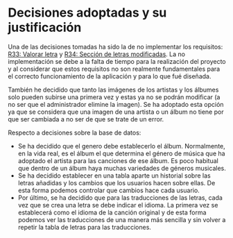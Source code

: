 Decisiones adoptadas y su justificación
========================================

Una de las decisiones tomadas ha sido la de no implementar los requisitos: [R33: Valorar letra](https://github.com/joludelgar/bestlyrics/issues/33) y [R34: Sección de letras modificadas](https://github.com/joludelgar/bestlyrics/issues/34). La no implementación se debe a la falta de tiempo para la realización del proyecto y al considerar que estos requisitos no son realmente fundamentales para el correcto funcionamiento de la aplicación y para lo que fué diseñada.

También he decidido que tanto las imágenes de los artistas y los álbumes solo pueden subirse una primera vez y estas ya no se podrán modificar (a no ser que el administrador elimine la imagen). Se ha adoptado esta opción ya que se considera que una imagen de una artista o un álbum no tiene por que ser cambiada a no ser de que se trate de un error.

Respecto a decisiones sobre la base de datos:
* Se ha decidido que el genero debe establecerlo el álbum. Normalmente, en la vida real, es el álbum el que determina el género de música que ha adoptado el artista para las canciones de ese álbum. Es poco habitual que dentro de un álbum haya muchas variedades de géneros musicales.
* Se ha decidido establecer en una tabla aparte un historial sobre las letras añadidas y los cambios que los usuarios hacen sobre ellas. De esta forma podemos controlar que cambios hace cada usuario.
* Por último, se ha decidido que para las traducciones de las letras, cada vez que se crea una letra se debe indicar el idioma. La primera vez se establecerá como el idioma de la canción original y de esta forma podemos ver las traducciones de una manera más sencilla y sin volver a repetir la tabla de letras para las traducciones.
